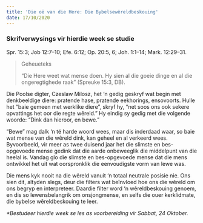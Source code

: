 ```yaml
---
title: 'Die oë van die Here: Die Bybelsewêreldbeskouing'
date: 17/10/2020
---
```


### Skrifverwysings vir hierdie week se studie
Spr. 15:3; Job 12:7–10; Efe. 6:12; Op. 20:5, 6; Joh. 1:1–14; Mark. 12:29–31.

> <p>Geheueteks</p>
> “Die Here weet wat mense doen. Hy sien al die goeie dinge en al die ongeregtighede raak” (Spreuke 15:3, DB).

Die Poolse digter, Czeslaw Milosz, het ‘n gedig geskryf wat begin met denkbeeldige diere: pratende hase, pratende eekhorings, ensovoorts. Hulle het “baie gemeen met werklike diere”, skryf hy, “net soos ons ook sekere opvattings het oor die regte wêreld.” Hy eindig sy gedig met die volgende woorde: “Dink dan hieroor, en bewe.”

“Bewe” mag dalk ‘n té harde woord wees, maar dis inderdaad waar, so baie wat mense van die wêreld dink, kan geheel en al verkeerd wees. Byvoorbeeld, vir meer as twee duisend jaar het die slimste en bes-opgevoede mense gedink dat die aarde onbeweeglik die middelpunt van die heelal is.   Vandag glo die slimste en bes-opgevoede mense dat die mens ontwikkel het uit wat oorspronklik die eenvoudigste vorm van lewe was.

Die mens kyk nooit na die wêreld vanuit ‘n totaal neutrale posisie nie. Ons sien dit, altyden slegs, deur die filters wat beïnvloed hoe ons die wêreld om ons begryp en interpreteer. Daardie filter word ‘n wêreldbeskouing genoem, en dis so lewensbelangrik om onsjongmense, en selfs die ouer kerklidmate, die bybelse wêreldbeskouing te leer.

_*Bestudeer hierdie week se les as voorbereiding vir Sabbat, 24 Oktober._